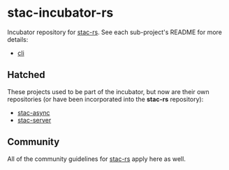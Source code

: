 # stac-incubator-rs

Incubator repository for [stac-rs](https://github.com/gadomski/stac-rs).
See each sub-project's README for more details:

- [cli](cli/README.md)

## Hatched

These projects used to be part of the incubator, but now are their own repositories (or have been incorporated into the **stac-rs** repository):

- [stac-async](https://github.com/gadomski/stac-rs/stac-async)
- [stac-server](https://github.com/gadomski/stac-server-rs/)

## Community

All of the community guidelines for [stac-rs](https://github.com/gadomski/stac-rs) apply here as well.
